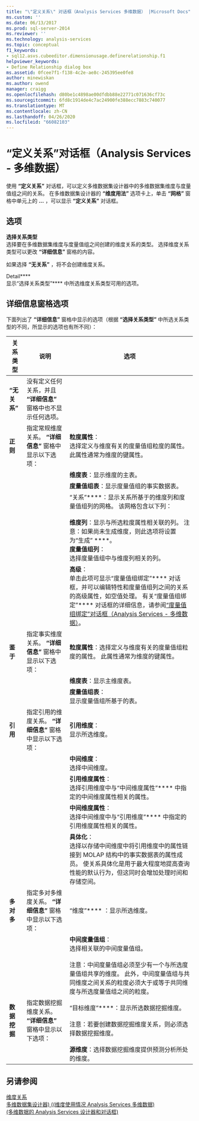```yaml
---
title: "\"定义关系\" 对话框（Analysis Services 多维数据） |Microsoft Docs"
ms.custom: ''
ms.date: 06/13/2017
ms.prod: sql-server-2014
ms.reviewer: ''
ms.technology: analysis-services
ms.topic: conceptual
f1_keywords:
- sql12.asvs.cubeeditor.dimensionusage.definerelationship.f1
helpviewer_keywords:
- Define Relationship dialog box
ms.assetid: 0fcee7f1-f138-4c2e-ae8c-245395ee0fe8
author: minewiskan
ms.author: owend
manager: craigg
ms.openlocfilehash: d80be1c4898ae00dfdbb88e22771c071636cf73c
ms.sourcegitcommit: 6fd8c1914de4c7ac24900fe388ecc7883c740077
ms.translationtype: MT
ms.contentlocale: zh-CN
ms.lasthandoff: 04/26/2020
ms.locfileid: "66082103"
---
```

# <a name="define-relationship-dialog-box-analysis-services---multidimensional-data"></a>“定义关系”对话框（Analysis Services - 多维数据）
  使用 **“定义关系”** 对话框，可以定义多维数据集设计器中的多维数据集维度与度量值组之间的关系。 在多维数据集设计器的 **“维度用法”** 选项卡上，单击 **“网格”** 窗格中单元上的 **...** ，可以显示 **“定义关系”** 对话框。  
  
## <a name="options"></a>选项  
 **选择关系类型**  
 选择要在多维数据集维度与度量值组之间创建的维度关系的类型。 选择维度关系类型可以更改 **“详细信息”** 窗格的内容。  
  
 如果选择 **“无关系”** ，将不会创建维度关系。  
  
 Detail****  
 显示“选择关系类型”**** 中所选维度关系类型可用的选项。  
  
## <a name="detail-pane-options"></a>详细信息窗格选项  
 下面列出了 **“详细信息”** 窗格中显示的选项（根据 **“选择关系类型”** 中所选关系类型的不同，所显示的选项也有所不同）：  
  
|关系类型|说明|选项|  
|-----------------------|-----------------|------------|  
|**“无关系”**|没有定义任何关系，并且 **“详细信息”** 窗格中也不显示任何选项。||  
|**正则**|指定常规维度关系。 **“详细信息”** 窗格中显示以下选项：|**粒度属性**： <br />                      选择定义与维度有关的度量值组粒度的属性。 此属性通常为维度的键属性。|  
|||**维度表**：显示维度的主表。|  
|||**度量值组表**：显示度量值组的事实数据表。|  
|||“关系”****：显示关系所基于的维度列和度量值组列的网格。 该网格包含以下列：<br /><br /> **维度列**：显示与所选粒度属性相关联的列。 注意：如果尚未生成维度，则此选项将设置为“生成” ****。<br />**度量值组列**：<br />                              选择度量值组中与维度列相关的列。|  
|||**高级**：<br />                      单击此项可显示“度量值组绑定”**** 对话框，并可以编辑特性和度量值组列之间的关系的高级属性，如空值处理。 有关“度量值组绑定”**** 对话框的详细信息，请参阅[“度量值组绑定”对话框（Analysis Services - 多维数据）](measure-group-bindings-dialog-box-analysis-services-multidimensional-data.md)。|  
|**鉴于**|指定事实维度关系。 **“详细信息”** 窗格中显示以下选项：|**粒度属性**：选择定义与维度有关的度量值组粒度的属性。 此属性通常为维度的键属性。|  
|||**维度表**：显示主维度表。|  
|||**度量值组表**： <br />                      显示度量值组所基于的表。|  
|**引用**|指定引用的维度关系。 **“详细信息”** 窗格中显示以下选项：|**引用维度**： <br />                      显示所选维度。|  
|||**中间维度**： <br />                      选择中间维度。|  
|||**引用维度属性**： <br />                      选择引用维度中与“中间维度属性”**** 中指定的中间维度属性相关的属性。|  
|||**中间维度属性**： <br />                      选择中间维度中与“引用维度”**** 中指定的引用维度属性相关的属性。|  
|||**具体化**： <br />                      选择以存储中间维度中将引用维度中的属性链接到 MOLAP 结构中的事实数据表的属性成员。 使关系具体化是用于最大程度地提高查询性能的默认行为，但这同时会增加处理时间和存储空间。|  
|**多对多**|指定多对多维度关系。 **“详细信息”** 窗格中显示以下选项：|“维度”**** ：显示所选维度。|  
|||**中间度量值组**： <br />                      选择相关联的中间度量值组。<br /><br /> 注意：中间度量值组必须至少有一个与所选度量值组共享的维度。 此外，中间度量值组与共同维度之间关系的粒度必须大于或等于共同维度与所选度量值组之间的粒度。|  
|**数据挖掘**|指定数据挖掘维度关系。 **“详细信息”** 窗格中显示以下选项：|“目标维度”****：显示所选数据挖掘维度。<br /><br /> 注意：若要创建数据挖掘维度关系，则必须选择数据挖掘维度。|  
|||**源维度**：选择数据挖掘维度提供预测分析所处的维度。|  
  
## <a name="see-also"></a>另请参阅  
 [维度关系](multidimensional-models-olap-logical-cube-objects/dimension-relationships.md)   
 [多维数据集设计器&#41; &#40;&#40;维度使用情况 Analysis Services 多维数据&#41;](dimension-usage-cube-designer-analysis-services-multidimensional-data.md)   
 [&#40;多维数据的 Analysis Services 设计器和对话框&#41;](analysis-services-designers-and-dialog-boxes-multidimensional-data.md)  
  
  
